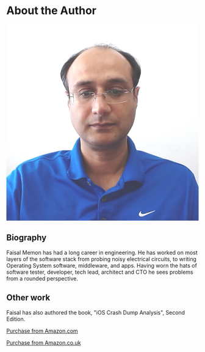 # About the Author

![Portrait Picture](faisal-portrait-25-6-2020.jpg)

## Biography

Faisal Memon has had a long career in engineering.  He has worked on most layers of the software stack from probing noisy electrical circuits, to writing Operating System software, middleware, and apps.  Having worn the hats of software tester, developer, tech lead, architect and CTO he sees problems from a rounded perspective.

## Other work

Faisal has also authored the book, "iOS Crash Dump Analysis", Second Edition.

[Purchase from Amazon.com](https://www.amazon.com/iOS-Crash-Dump-Analysis-Second/dp/B08NF3525L)

[Purchase from Amazon.co.uk](https://www.amazon.co.uk/iOS-Crash-Dump-Analysis-Second/dp/B08NF3525L) 
